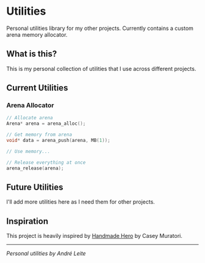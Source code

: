 # Utilities

Personal utilities library for my other projects. Currently contains a custom arena memory allocator.

## What is this?

This is my personal collection of utilities that I use across different projects.

## Current Utilities

### Arena Allocator

```cpp
// Allocate arena
Arena* arena = arena_alloc();

// Get memory from arena
void* data = arena_push(arena, MB(1));

// Use memory...

// Release everything at once
arena_release(arena);
```

## Future Utilities

I'll add more utilities here as I need them for other projects.

## Inspiration

This project is heavily inspired by [Handmade Hero](https://handmadehero.org/) by Casey Muratori.

---

*Personal utilities by André Leite* 
